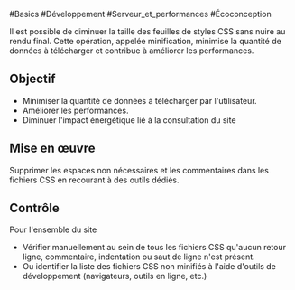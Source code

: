 
#Basics #Développement #Serveur_et_performances #Écoconception

Il est possible de diminuer la taille des feuilles de styles CSS sans nuire au rendu final. Cette opération, appelée minification, minimise la quantité de données à télécharger et contribue à améliorer les performances.

Objectif
--------

*   Minimiser la quantité de données à télécharger par l'utilisateur.
*   Améliorer les performances.
*   Diminuer l'impact énergétique lié à la consultation du site

Mise en œuvre
-------------

Supprimer les espaces non nécessaires et les commentaires dans les fichiers CSS en recourant à des outils dédiés.

Contrôle
--------

Pour l'ensemble du site

*   Vérifier manuellement au sein de tous les fichiers CSS qu'aucun retour ligne, commentaire, indentation ou saut de ligne n'est présent.
*   Ou identifier la liste des fichiers CSS non minifiés à l'aide d'outils de développement (navigateurs, outils en ligne, etc.)
